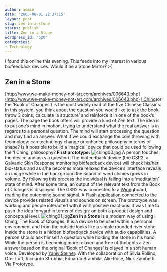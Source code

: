 ```yaml
---
author: admin
date: '2005-08-01 22:37:15'
layout: post
slug: zen-in-a-stone
status: publish
title: Zen in a Stone
wordpress_id: '520'
categories:
- Technology
---
```


I found this online this evening. This feeds into my interest in various
biofeedback devices. Would it be a Stone Mirror? :-)

## Zen in a Stone

[http://www.we-make-money-not-art.com/archives/006643.php](http://www.we-make-money-not-art.com/archives/006643.php)
[](http://www.iging.com/ "http://www.iging.com/") [I
Ching](http://www.iging.com/ "http://www.iging.com/")(or the ‘Book of
Changes’) is the most widely read of the five Chinese Classics. In this
system, you think about the question you would like to ask the book,
throw 3 coins, calculate ‘a structure’ and reinforce it in one of the
book’s pages. The page the book offers will provide a kind of Zen text.
The idea is to put one’s mind in motion, trying to understand what the
real answer is in regards to a personal question. The mind will start
processing the question and may find an answer. What if we could
exchange the coin throwing with technology: can technology change or
enhance philosophy in terms of shape? Is it possible to build a
‘magical’ device that could be used following the ‘I Ching’ philosophy?
**First prototype:**
![ching00.jpg](http://www.arcanology.com/images/ching00.jpg) A person
touches the device and asks a question. The biofeedback device (the
GSR2, a Galvanic Skin Response monitoring biofeedback device) will check
his/her bio-status and as s/he becomes more relaxed the device’s
interface reveals an image while in the background the sound of wind
chimes grows in volume. By following this process the individual is
falling into a ‘meditation’ state of mind. After some time, an output of
the relevant text from the Book of Changes is displayed. The GSR2 was
connected to a
[Wiring](http://wiring.org.co/ "http://wiring.org.co/")board, reading
the outcoming sound signal. A [Flash
application](http://www.nastypixel.com/prototype/cms/myfiles/pages/iching/)
connected to the device provides related visuals and sounds on screen.
The prototype was working and people interacted with it with positive
reactions. It was time to push the idea forward in terms of design: on
both a product design and conceptual level.
![ching01.jpg](http://www.arcanology.com/images/ching01.jpg)**Zen in a
Stone** is a modern way of using I Ching, The Book of Changes. It is a
device to be used within a personal environment and from the outside
looks like a simple rounded river stone. Inside the stone is a hidden
biofeedback device with audio capabilities. A person should ask himself
a question while holding the stone in his hand, While the person is
becoming more relaxed and free of thoughts a Zen answer based on the
original ‘Book of Changes’ is played in a soft human voice. Developed by
[Yaniv
Steiner](http://www.interaction-ivrea.it/en/people/y.steiner/index.asp "http://www.interaction-ivrea.it/en/people/y.steiner/index.asp").
With the collaboration of Silvia Rollino, Ofer Luft, Riccardo Strobbia,
Eduardo Brambila, Alie Rose, Nick Zambetti. Via
[Prototype](http://www.nastypixel.com/prototype/cms/wordpress/?page_id=57 "http://www.nastypixel.com/prototype/cms/wordpress/?page_id=57").
